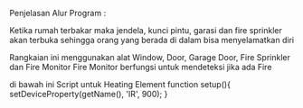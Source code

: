 Penjelasan Alur Program :

Ketika rumah terbakar maka jendela, kunci pintu, garasi dan fire sprinkler akan terbuka
sehingga orang yang berada di dalam bisa menyelamatkan diri

Rangkaian ini menggunakan alat Window, Door, Garage Door, Fire Sprinkler dan Fire Monitor
Fire Monitor berfungsi untuk mendeteksi jika ada Fire 

di bawah ini Script untuk Heating Element
function setup(){
	setDeviceProperty(getName(), 'IR', 900);
}
